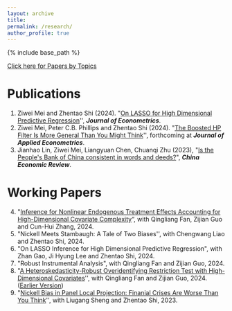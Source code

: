 ```yaml
---
layout: archive
title: 
permalink: /research/
author_profile: true 
---
```


{% include base_path %}

[Click here for Papers by Topics](http://ziweimei.github.io/papersbytopics/)

Publications
======

1. Ziwei Mei and Zhentao Shi (2024). "[On LASSO for High Dimensional Predictive Regression](https://www.sciencedirect.com/science/article/pii/S0304407624001556)'',   ***Journal of Econometrics***.   
2. Ziwei Mei, Peter C.B. Phillips and Zhentao Shi (2024). "[The Boosted HP Filter Is More General Than You Might Think](https://arxiv.org/abs/2209.09810)'', forthcoming at  ***Journal of Applied Econometrics***.
3. Jianhao Lin, Ziwei Mei, Liangyuan Chen, Chuanqi Zhu (2023), "[Is the People's Bank of China consistent in words and deeds?](https://www.sciencedirect.com/science/article/pii/S1043951X23000044)", ***China Economic Review***. 



Working Papers
======

4. "[Inference for Nonlinear Endogenous Treatment Effects Accounting for High-Dimensional Covariate Complexity](http://arxiv.org/abs/2310.08063)“, with Qingliang Fan, Zijian Guo and Cun-Hui Zhang, 2024.
5. "Nickell Meets Stambaugh: A Tale of Two Biases'', with Chengwang Liao and Zhentao Shi, 2024.  
6. "On LASSO Inference for High Dimensional Predictive Regression", with Zhan Gao, Ji Hyung Lee and Zhentao Shi, 2024.
7. "Robust Instrumental Analysis", with Qingliang Fan and Zijian Guo, 2024.
8. "[A Heteroskedasticity-Robust Overidentifying Restriction Test with High-Dimensional Covariates](https://arxiv.org/abs/2205.00171)'', with Qingliang Fan and Zijian Guo, 2024. ([Earlier Version](https://papers.ssrn.com/sol3/papers.cfm?abstract_id=4097813))
9. "[Nickell Bias in Panel Local Projection: Finanial Crises Are Worse Than You Think](https://arxiv.org/abs/2302.13455)'', with Liugang Sheng and Zhentao Shi, 2023. 







